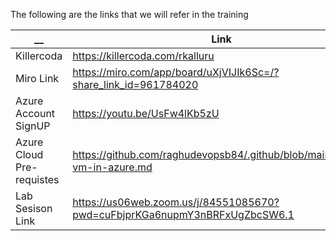 The following are the links that we will refer in the training 

| __  | Link | Comments |
| ------------- | ------------- | ------------- |
| Killercoda | https://killercoda.com/rkalluru |  |
| Miro Link | https://miro.com/app/board/uXjVIJIk6Sc=/?share_link_id=961784020 | |
| Azure Account SignUP | https://youtu.be/UsFw4lKb5zU | |
| Azure Cloud Pre-requistes | https://github.com/raghudevopsb84/.github/blob/main/create-vm-in-azure.md | |
| Lab Sesison Link | https://us06web.zoom.us/j/84551085670?pwd=cuFbjprKGa6nupmY3nBRFxUgZbcSW6.1 | |



